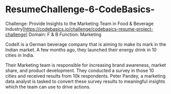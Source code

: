 # ResumeChallenge-6-CodeBasics-
Challenge: Provide Insights to the Marketing Team in Food & Beverage Industry[https://codebasics.io/challenge/codebasics-resume-project-challenge]
Domain: F & B   Function: Marketing  

CodeX is a German beverage company that is aiming to make its mark in the Indian market. A few months ago, they launched their energy drink in 10 cities in India.

Their Marketing team is responsible for increasing brand awareness, market share, and product development. They conducted a survey in those 10 cities and received results from 10k respondents. Peter Pandey, a marketing data analyst is tasked to convert these survey results to meaningful insights which the team can use to drive actions.
